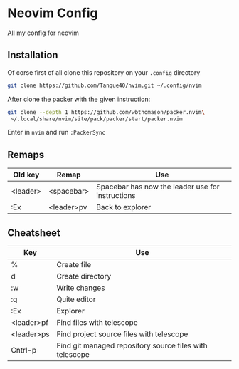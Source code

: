 # Neovim Config

All my config for neovim

## Installation

Of corse first of all clone this repository on your `.config` directory

```bash
git clone https://github.com/Tanque40/nvim.git ~/.config/nvim
```

After clone the packer with the given instruction:

```bash
git clone --depth 1 https://github.com/wbthomason/packer.nvim\
 ~/.local/share/nvim/site/pack/packer/start/packer.nvim
```

Enter in `nvim` and run `:PackerSync`

## Remaps

| Old key    | Remap        | Use                                              |
| ---------- | ------------ | ------------------------------------------------ |
| \<leader\> | \<spacebar\> | Spacebar has now the leader use for instructions |
| :Ex        | \<leader\>pv | Back to explorer                                 |

## Cheatsheet

| Key          | Use                                                     |
| ------------ | ------------------------------------------------------- |
| %            | Create file                                             |
| d            | Create directory                                        |
| :w           | Write changes                                           |
| :q           | Quite editor                                            |
| :Ex          | Explorer                                                |
| \<leader\>pf | Find files with telescope                               |
| \<leader\>ps | Find project source files with telescope                |
| Cntrl-p      | Find git managed repository source files with telescope |
